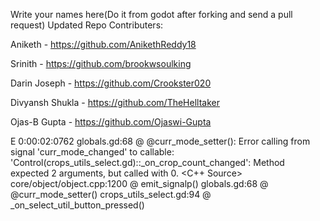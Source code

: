 Write your names here(Do it from godot after forking and send a pull request)
Updated Repo
Contributers:
	
Aniketh - https://github.com/AnikethReddy18  

Srinith - https://github.com/brookwsoulking

Darin Joseph - https://github.com/Crookster020

Divyansh Shukla - https://github.com/TheHelltaker

Ojas-B Gupta - https://github.com/Ojaswi-Gupta

E 0:00:02:0762   globals.gd:68 @ @curr_mode_setter(): Error calling from signal 'curr_mode_changed' to callable: 'Control(crops_utils_select.gd)::_on_crop_count_changed': Method expected 2 arguments, but called with 0.
  <C++ Source>   core/object/object.cpp:1200 @ emit_signalp()
  <Stack Trace>  globals.gd:68 @ @curr_mode_setter()
				 crops_utils_select.gd:94 @ _on_select_util_button_pressed()
